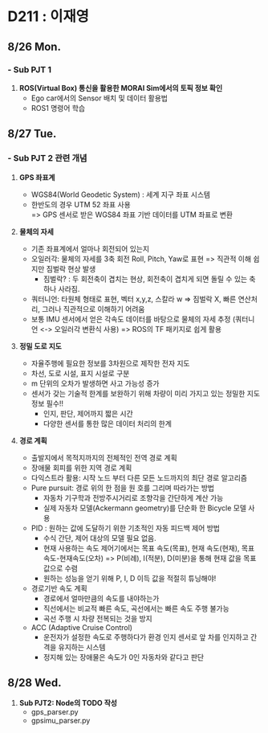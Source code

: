 # D211 : 이재영

## 8/26 Mon.
### - Sub PJT 1
1. **ROS(Virtual Box) 통신을 활용한 MORAI Sim에서의 토픽 정보 확인**
    - Ego car에서의 Sensor 배치 및 데이터 활용법
    - ROS1 명령어 학습

## 8/27 Tue.
### - Sub PJT 2 관련 개념 
1. **GPS 좌표계**
    - WGS84(World Geodetic System) : 세계 지구 좌표 시스템
    - 한반도의 경우 UTM 52 좌표 사용  
    => GPS 센서로 받은 WGS84 좌표 기반 데이터를 UTM 좌표로 변환  

2. **물체의 자세**
    - 기존 좌표계에서 얼마나 회전되어 있는지
    - 오일러각: 물체의 자세를 3축 회전 Roll, Pitch, Yaw로 표현 => 직관적 이해 쉽지만 짐벌락 현상 발생
        - 짐벌락? : 두 회전축이 겹치는 현상, 회전축이 겹치게 되면 돌릴 수 있는 축 하나 사라짐.
    - 쿼터니언: 타원체 형태로 표현, 벡터 x,y,z, 스칼라 w => 짐벌락 X, 빠른 연산처리, 그러나 직관적으로 이해하기 어려움
    - 보통 IMU 센서에서 얻은 각속도 데이터를 바탕으로 물체의 자세 추정 (쿼터니언 <-> 오일러각 변환식 사용) => ROS의 TF 패키지로 쉽게 활용  

3. **정밀 도로 지도** 
    - 자율주행에 필요한 정보를 3차원으로 제작한 전자 지도
    - 차선, 도로 시설, 표지 시설로 구분
    - m 단위의 오차가 발생하면 사고 가능성 증가 
    - 센서가 갖는 기술적 한계를 보완하기 위해 차량이 미리 가지고 있는 정밀한 지도 정보 필수!!
        - 인지, 판단, 제어까지 짧은 시간
        - 다양한 센서를 통한 많은 데이터 처리의 한계  

4. **경로 계획**
    - 출발지에서 목적지까지의 전체적인 전역 경로 계획
    - 장애물 회피를 위한 지역 경로 계획
    - 다익스트라 활용: 시작 노드 부터 다른 모든 노드까지의 최단 경로 알고리즘
    - Pure pursuit: 경로 위의 한 점을 원 호를 그리며 따라가는 방법
        - 자동차 기구학과 전방주시거리로 조향각을 간단하게 계산 가능
        - 실제 자동차 모델(Ackermann geometry)를 단순화 한 Bicycle 모델 사용
    - PID : 원하는 값에 도달하기 위한 기초적인 자동 피드백 제어 방법
        - 수식 간단, 제어 대상의 모델 필요 없음. 
        - 현재 사용하는 속도 제어기에서는 목표 속도(목표), 현재 속도(현재), 목표속도-현재속도(오차) => P(비례), I(적분), D(미분)을 통해 현재 값을 목표 값으로 수렴 
        - 원하는 성능을 얻기 위해 P, I, D 이득 값을 적절히 튜닝해야!
    - 경로기반 속도 계획
        - 경로에서 얼마만큼의 속도를 내야하는가
        - 직선에서는 비교적 빠른 속도, 곡선에서는 빠른 속도 주행 불가능
        - 곡선 주행 시 차량 전복되는 것을 방지 
    - ACC (Adaptive Cruise Control)
        - 운전자가 설정한 속도로 주행하다가 환경 인지 센서로 앞 차를 인지하고 간격을 유지하는 시스템
        - 정지해 있는 장애물은 속도가 0인 자동차와 같다고 판단

## 8/28 Wed.
1. **Sub PJT2: Node의 TODO 작성**
    - gps_parser.py
    - gpsimu_parser.py